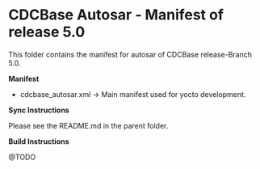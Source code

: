 CDCBase Autosar - Manifest of release 5.0
=========================================

This folder contains the manifest for autosar of CDCBase release-Branch 5.0.


**Manifest**

* cdcbase_autosar.xml &rarr; Main manifest used for yocto development.


**Sync Instructions**

Please see the README.md in the parent folder.


**Build Instructions**

@TODO
